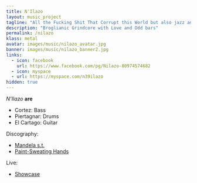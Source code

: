 ```yaml
---
title: N'Ilazo
layout: music_project
tagline: "All the Fucking Shit That Corrupt this World but also jazz and lounge"
description: "Broglianic Grindcore with Love and Odd bars"
permalink: /nilazo
klass: metal
avatar: images/music/nilazo_avatar.jpg
banner: images/music/nilazo_banner2.jpg
links:
  - icon: facebook
    url: https://www.facebook.com/pg/Nilazo-80974574682
  - icon: myspace
  - url: https://myspace.com/n39ilazo
hidden: true
---
```


*N'Ilazo* **are**
- Cortez: Bass
- Piertagnar: Drums
- El Cartago: Guitar


Discography:
- [Mandela s.t.](https://mandelastream.bandcamp.com/album/mandela-4)
- [Paint-Sweating Hands](https://mandelastream.bandcamp.com/album/paint-sweating-hands)

Live:
- [Showcase](https://www.youtube.com/watch?v=b2UOrDglSbQ)